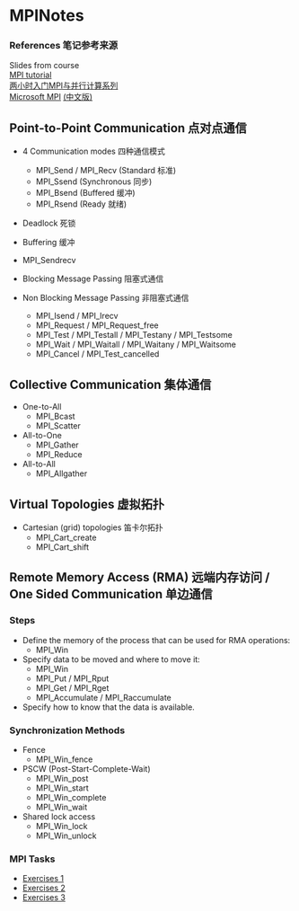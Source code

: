 # MPINotes
### References 笔记参考来源
Slides from course  
[MPI tutorial](https://mpitutorial.com/tutorials/)  
[两小时入门MPI与并行计算系列](https://zhuanlan.zhihu.com/p/355652501)  
[Microsoft MPI](https://learn.microsoft.com/en-us/message-passing-interface/microsoft-mpi)  [(中文版)](https://learn.microsoft.com/zh-cn/message-passing-interface/microsoft-mpi)  


##  Point-to-Point Communication 点对点通信  
* 4 Communication modes 四种通信模式
  * MPI_Send / MPI_Recv (Standard 标准)  
  * MPI_Ssend (Synchronous 同步)  
  * MPI_Bsend (Buffered 缓冲) 
  * MPI_Rsend (Ready 就绪)
* Deadlock 死锁
* Buffering 缓冲
* MPI_Sendrecv
* Blocking Message Passing 阻塞式通信  

* Non Blocking Message Passing 非阻塞式通信  
  * MPI_Isend / MPI_Irecv  
  * MPI_Request / MPI_Request_free
  * MPI_Test / MPI_Testall / MPI_Testany / MPI_Testsome
  * MPI_Wait / MPI_Waitall / MPI_Waitany / MPI_Waitsome
  * MPI_Cancel / MPI_Test_cancelled
  
## Collective Communication 集体通信  
* One-to-All
  * MPI_Bcast
  * MPI_Scatter
* All-to-One
  * MPI_Gather
  * MPI_Reduce
* All-to-All
  * MPI_Allgather

## Virtual Topologies 虚拟拓扑  
* Cartesian (grid) topologies 笛卡尔拓扑  
  * MPI_Cart_create
  * MPI_Cart_shift

## Remote Memory Access (RMA) 远端内存访问 / One Sided Communication 单边通信
### Steps  
* Define the memory of the process that can be used for RMA operations:  
  * MPI_Win
* Specify data to be moved and where to move it:  
  * MPI_Win  
  * MPI_Put / MPI_Rput  
  * MPI_Get / MPI_Rget  
  * MPI_Accumulate / MPI_Raccumulate  
* Specify how to know that the data is available.  

### Synchronization Methods  
* Fence
  * MPI_Win_fence
* PSCW (Post-Start-Complete-Wait)  
  * MPI_Win_post
  * MPI_Win_start
  * MPI_Win_complete
  * MPI_Win_wait
* Shared lock access
  * MPI_Win_lock
  * MPI_Win_unlock 

### MPI Tasks  
* [Exercises 1](https://github.com/Imokfine/MPINotes/tree/main/Example1)
* [Exercises 2](https://github.com/Imokfine/MPINotes/tree/main/Example2)
* [Exercises 3](https://github.com/Imokfine/MPINotes/tree/main/Example3)
